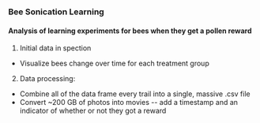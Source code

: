### Bee Sonication Learning
#### Analysis of learning experiments for bees when they get a pollen reward


1. Initial data in spection
  * Visualize bees change over time for each treatment group



2. Data processing:
  * Combine all of the data frame every trail into a single, massive .csv file
  * Convert ~200 GB of photos into movies -- add a timestamp and an indicator of whether or not they got a reward

